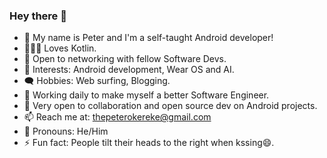 ### Hey there 👋

- 👀 My name is Peter and I'm a self-taught Android developer!
- 👨🏽‍💻 Loves Kotlin.
- 🤝 Open to networking with fellow Software Devs.
- 👀 Interests: Android development, Wear OS and AI.
- 🗨️ Hobbies: Web surfing, Blogging.
- 🔭 Working daily to make myself a better Software Engineer.
- 👯 Very open to collaboration and open source dev on Android projects.
- 📫 Reach me at: thepeterokereke@gmail.com
- 👨 Pronouns: He/Him
- ⚡ Fun fact: People tilt their heads to the right when kssing😄.

